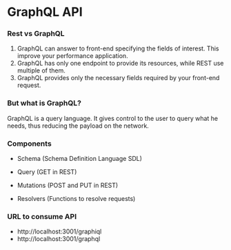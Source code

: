 # GraphQL API 

### Rest vs GraphQL
1. GraphQL can answer to front-end specifying the fields of interest. This improve your performance application.
2. GraphQL has only one endpoint to provide its resources, while REST use multiple of them.
3. GraphQL provides only the necessary fields required by your front-end request.

### But what is GraphQL?
GraphQL is a query language. It gives control to the user to query what he needs, thus reducing the payload on the network.

### Components
- Schema (Schema Definition Language SDL)

- Query (GET in REST)

- Mutations (POST and PUT in REST)

- Resolvers (Functions to resolve requests)

### URL to consume API
- http://localhost:3001/graphiql
- http://localhost:3001/graphql

